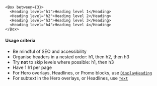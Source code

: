 ```
<Box between={3}>
  <Heading level="h1">Heading level 1</Heading>
  <Heading level="h2">Heading level 2</Heading>
  <Heading level="h3">Heading level 3</Heading>
  <Heading level="h4">Heading level 4</Heading>
</Box>
```

#### Usage criteria

- Be mindful of SEO and accessibility
- Organise headers in a nested order: h1, then h2, then h3
- Try **not** to skip levels where possible: h1, then h3
- Have 1 h1 per page
- For Hero overlays, Headlines, or Promo blocks, use [`DisplayHeading`](#displayheading)
- For subtext in the Hero overlays, or Headlines, use [`Text`](#text)
